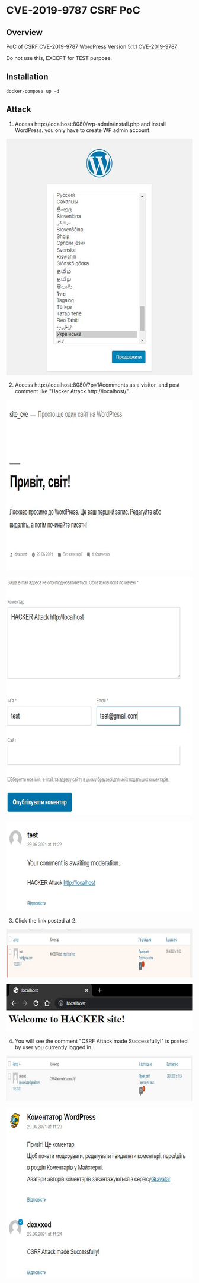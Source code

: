 # CVE-2019-9787 CSRF PoC

## Overview
PoC of CSRF CVE-2019-9787
WordPress Version 5.1.1
[CVE-2019-9787](https://blog.ripstech.com/2019/wordpress-csrf-to-rce/)

Do not use this, EXCEPT for TEST purpose.

## Installation

```
docker-compose up -d
```

## Attack

1. Access http://localhost:8080/wp-admin/install.php and install WordPress. you only have to create WP admin account.

<p align="center">
  <img width="547" height="637" src="./screenshots/1.JPG">
</p>

2. Access http://localhost:8080/?p=1#comments as a visitor, and post comment like "Hacker Attack http://localhost/".

<p align="center">
  <img width="796" height="460" src="./screenshots/2.JPG">
</p>

<p align="center">
  <img width="711" height="642" src="./screenshots/3.JPG">
</p>

<p align="center">
  <img width="674" height="240" src="./screenshots/4.JPG">
</p>

3. Click the link posted at 2.

<p align="center">
  <img width="1206" height="131" src="./screenshots/5.JPG">
</p>

<p align="center">
  <img width="539" height="128" src="./screenshots/6.JPG">
</p>


4. You will see the comment "CSRF Attack made Successfully!" is posted by user you currently logged in.

<p align="center">
  <img width="1178" height="122" src="./screenshots/7.JPG">
</p>

<p align="center">
  <img width="665" height="459" src="./screenshots/8.JPG">
</p>
